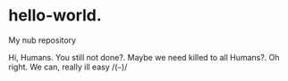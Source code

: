 # hello-world.
My nub repository

Hi, Humans.
You still not done?.
Maybe we need killed to all Humans?.
Oh right.
We can, really ill easy /(`~`)/

